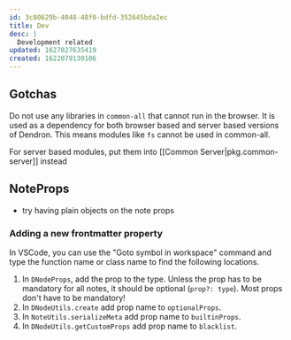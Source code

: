 ```yaml
---
id: 3c80629b-4048-48f0-bdfd-352645bda2ec
title: Dev
desc: |
  Development related
updated: 1627027635419
created: 1622079130106
---
```



## Gotchas
Do not use any libraries in `common-all` that cannot run in the browser. It is used as a dependency for both browser based and server based versions of Dendron. This means modules like `fs` cannot be used in common-all. 

For server based modules, put them into [[Common Server|pkg.common-server]] instead

## NoteProps
- try having plain objects on the note props

### Adding a new frontmatter property

In VSCode, you can use the "Goto symbol in workspace" command and type the function name or class name to find the following locations.

1. In `DNodeProps`, add the prop to the type. Unless the prop has to be mandatory for all notes, it should be optional (`prop?: type`). Most props don't have to be mandatory!
1. In `DNodeUtils.create` add prop name to `optionalProps`.
1. In `NoteUtils.serializeMeta` add prop name to `builtinProps`.
1. In `DNodeUtils.getCustomProps` add prop name to `blacklist`.


